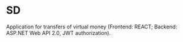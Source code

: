 # SD
Application for transfers of virtual money (Frontend: REACT; Backend: ASP.NET Web API 2.0, JWT authorization).
